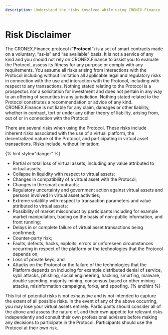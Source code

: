 ```yaml
---
description: Understand the risks involved while using CRONEX.Finance
---
```


# Risk Disclaimer

The CRONEX.Finance protocol (“**Protocol**”) is a set of smart contracts made on a voluntary, “as-is” and “as available” basis. It is not a service of any kind and you should not rely on CRONEX.Finance to assist you to evaluate the Protocol, assess its fitness for any purpose or comply with any requirements. You assume all risks arising from interactions with the Protocol including without limitation all applicable legal and regulatory risks in connection with the use and interaction with the Protocol, including with respect to any transactions. Nothing stated relating to the Protocol is a prospectus nor a solicitation for investment and does not pertain in any way to an offering of securities in any jurisdiction. Nothing stated related to the Protocol constitutes a recommendation or advice of any kind. CRONEX.Finance is not liable for any claim, damages or other liability, whether in contract, tort or under any other theory of liability, arising from, out of or in connection with the Protocol.

There are several risks when using the Protocol. These risks include inherent risks associated with the use of a virtual platform, the decentralized nature of the Protocol, and participating in virtual asset transactions. Risks include, without limitation:

{% hint style="danger" %}
* Partial or total loss of virtual assets, including any value attributed to virtual assets;
* Collapse in liquidity with respect to virtual assets;
* Changes in compatibility of a virtual asset with the Protocol;
* Changes in the smart contracts;
* Regulatory uncertainty and government action against virtual assets and persons involved in virtual asset activities;
* Extreme volatility with respect to transaction parameters and value attributed to virtual assets;
* Possibility of market misconduct by participants including for example market manipulation, trading on the basis of non-public information, and front running;
* Delays in or complete failure of virtual asset transactions being confirmed;
* Counter-party risk;
* Faults, defects, hacks, exploits, errors or unforeseen circumstances occurring in respect of the platform or the technologies that the Protocol depends on;
* Loss of private keys; and
* Attacks on the Protocol or the failure of the technologies that the Platform depends on including for example distributed denial of service, sybil attacks, phishing, social engineering, hacking, smurfing, malware, double spending, majority-mining, consensus-based or other mining attacks, misinformation campaigns, forks, and spoofing.
{% endhint %}

This list of potential risks is not exhaustive and is not intended to capture the extent of all possible risks. In the event of any of the above occurring, you may lose your virtual assets entirely. Participants should consider all of the above and assess the nature of, and their own appetite for relevant risks independently and consult their own professional advisers before making any decisions to participate in the Protocol. Participants should use the Protocol at their own risk.&#x20;
